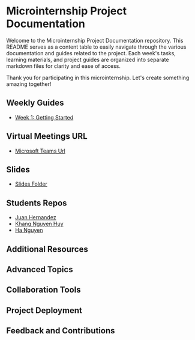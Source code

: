 # Microinternship Project Documentation

Welcome to the Microinternship Project Documentation repository. This README serves as a content table to easily navigate through the various documentation and guides related to the project. Each week's tasks, learning materials, and project guides are organized into separate markdown files for clarity and ease of access.

Thank you for participating in this microinternship. Let's create something amazing together!

## Weekly Guides

- [Week 1: Getting Started](week-01.md)

## Virtual Meetings URL
- [Microsoft Teams Url](https://teams.microsoft.com/l/meetup-join/19%3ameeting_Mjc5MTNmYmEtMzJkNi00Y2Y2LWJhYzAtODkzMjBhMzZkOTJj%40thread.v2/0?context=%7b%22Tid%22%3a%22517adee1-c3f5-45e6-97ae-287ce0d080d9%22%2c%22Oid%22%3a%22a3ce337d-6aff-4219-904c-d6667447b9ad%22%7d)

## Slides
- [Slides Folder](https://openavenuesfoundation.sharepoint.com/:f:/r/sites/fellows/Shared%20Documents/Projects/P24026/Industry%20Project/Industry%20Project%20-%20Materials%20for%20Students/Slides?csf=1&web=1&e=rHivsA)

## Students Repos
- [Juan Hernandez]()
- [Khang Nguyen Huy]()
- [Ha Nguyen]()

## Additional Resources


## Advanced Topics


## Collaboration Tools


## Project Deployment


## Feedback and Contributions
